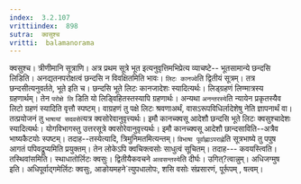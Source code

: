 ```yaml
---
index:  3.2.107
vrittiindex:  898
sutra:  क्वसुश्च
vritti:  balamanorama 
---
```


क्वसुश्च। त्रीणीमानि सूत्राणि। अत्र प्रथम सूत्रे भूत इत्यनुवृत्तिमभिप्रेत्य व्याचष्टे-- भूतसामान्ये छन्दसि लिडिति। अनद्यतनपरोक्षत्वं छन्दसि न विवक्षितमिति भावः। `लिटः कानज्वे`ति द्वितीयं सूत्रम्। तत्र छन्दसीत्यनुवर्तते, भूते इति च। छन्दसि भूते लिटः कानजादेशः स्यादित्यर्थः। लिड्ग्रहणं लिण्मात्रस्य ग्रहणार्थम्। तेन `परोक्षे लि` डिति यो लिड्विहितस्तस्यापि ग्रहणार्थः। अन्यथा `अनन्तरस्ये`ति न्यायेन प्रकृतस्यैव लिटो ग्रहणं स्यादिति वृत्तौ स्पष्टम्। वाग्रहणं तु पक्षे लिटः श्रवणाअर्थं, वासऽरूपविधिर्लादेशेषु नेति ज्ञापनार्थं वा। तत्प्रयोजनं तु `भाषायां सदवसे`त्यत्र क्वसोरेवानुवृत्त्यर्थः। इमौ कानच्क्वसू आदेशौ छन्दसि भूते लिटः क्वसुश्चादेशः स्यादित्यर्थः। योगविभागस्तु उत्तरसूत्रे क्वसोरेवानुवृत्त्यर्थः। इमौ कानच्क्वसू आदेशौ छान्दसाविति--अत्रैव भाष्यकैटयोः स्पष्टम्। तदाह--तस्येत्यादि, त्रिमुनिमतमित्यन्तम्। `विभाषा पूर्वाह्णाऽपराह्णे`ति सूत्रभाष्ये तु पपुष आगतं पपिवद्रूप्यमिति प्रयुक्तम्। तेन लोकेऽपि क्वचिक्त्वसोः साधुत्वं सूचितम्। तदाह--- कवयस्त्विति। तस्थिवांसमिति। स्थाधातोर्लिटः क्वसुः। द्वितीयैकवचने `अत्वसन्तस्ये`ति दीर्घः। उगित्?त्वान्नुम्। अधिजग्मुष इति। अधिपूर्वाद्गमेर्लिटः क्वसुः, आङोयमहने`त्युपधालोपः, शसि वसोः संप्रसारणं, पूर्रूपम् , षत्वम्। 

